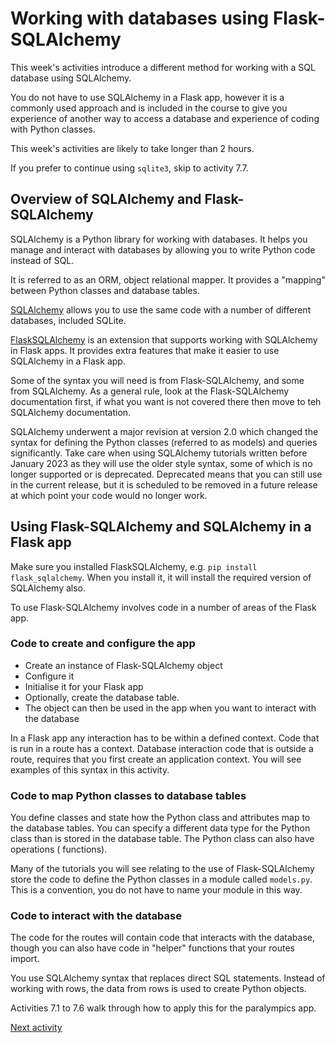 # Working with databases using Flask-SQLAlchemy

This week's activities introduce a different method for working with a SQL database using SQLAlchemy.

You do not have to use SQLAlchemy in a Flask app, however it is a commonly used approach and is included in the course
to give you experience of another way to access a database and experience of coding with Python classes.

This week's activities are likely to take longer than 2 hours.

If you prefer to continue using `sqlite3`, skip to activity 7.7.

## Overview of SQLAlchemy and Flask-SQLAlchemy

SQLAlchemy is a Python library for working with databases. It helps you manage and interact with databases by
allowing you to write Python code instead of SQL.

It is referred to as an ORM, object relational mapper. It provides a "mapping" between Python classes and database
tables.

[SQLAlchemy](https://www.sqlalchemy.org) allows you to use the same code with a number of different databases, included
SQLite.

[FlaskSQLAlchemy](https://flask-sqlalchemy.readthedocs.io/en/stable/) is an extension that supports working with
SQLAlchemy in Flask apps. It provides extra features that make it easier to use SQLAlchemy in a Flask app.

Some of the syntax you will need is from Flask-SQLAlchemy, and some from SQLAlchemy. As a general rule, look at the
Flask-SQLAlchemy documentation first, if what you want is not covered there then move to teh SQLAlchemy documentation.

SQLAlchemy underwent a major revision at version 2.0 which changed the syntax for defining the Python classes (referred
to as models) and queries significantly. Take care when using SQLAlchemy tutorials written before January 2023 as they
will use the older style syntax, some of which is no longer supported or is deprecated. Deprecated means that you can
still use in the current release, but it is scheduled to be removed in a future release at which point your code would
no longer work.



## Using Flask-SQLAlchemy and SQLAlchemy in a Flask app

Make sure you installed FlaskSQLAlchemy, e.g. `pip install flask_sqlalchemy`. When you install it, it will install the
required version of SQLAlchemy also.

To use Flask-SQLAlchemy involves code in a number of areas of the Flask app.

### Code to create and configure the app

- Create an instance of Flask-SQLAlchemy object
- Configure it
- Initialise it for your Flask app
- Optionally, create the database table.
- The object can then be used in the app when you want to interact with the database

In a Flask app any interaction has to be within a defined context. Code that is run in a route has a context. Database
interaction code that is outside a route, requires that you first create an application context. You will see examples
of this syntax in this activity.

### Code to map Python classes to database tables

You define classes and state how the Python class and attributes map to the database tables. You can specify a different
data type for the Python class than is stored in the database table. The Python class can also have operations (
functions).

Many of the tutorials you will see relating to the use of Flask-SQLAlchemy store the code to define the Python classes
in a module called `models.py`. This is a convention, you do not have to name your module in this way.

### Code to interact with the database

The code for the routes will contain code that interacts with the database, though you can also have code in "helper"
functions that your routes import.

You use SQLAlchemy syntax that replaces direct SQL statements. Instead of working with rows, the data from rows is used
to create Python objects.

Activities 7.1 to 7.6 walk through how to apply this for the paralympics app.

[Next activity](7-2-initialise.md)
